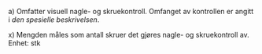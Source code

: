 a) Omfatter visuell nagle- og skruekontroll.
Omfanget av kontrollen er angitt i *den spesielle beskrivelsen*.

x) Mengden måles som antall skruer det gjøres nagle- og skruekontroll av. Enhet: stk

